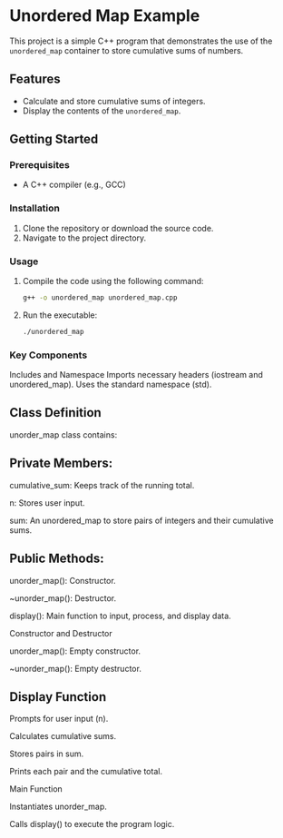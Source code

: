 # Unordered Map Example

This project is a simple C++ program that demonstrates the use of the `unordered_map` container to store cumulative sums of numbers.

## Features

- Calculate and store cumulative sums of integers.
- Display the contents of the `unordered_map`.

## Getting Started

### Prerequisites

- A C++ compiler (e.g., GCC)

### Installation

1. Clone the repository or download the source code.
2. Navigate to the project directory.

### Usage

1. Compile the code using the following command:
    ```sh
    g++ -o unordered_map unordered_map.cpp
    ```
2. Run the executable:
    ```sh
    ./unordered_map
    ```

### Key Components
Includes and Namespace
Imports necessary headers (iostream and unordered_map).
Uses the standard namespace (std).

## Class Definition

unorder_map class contains:

## Private Members:

cumulative_sum: Keeps track of the running total.

n: Stores user input.

sum: An unordered_map to store pairs of integers and their cumulative sums.

## Public Methods:

unorder_map(): Constructor.

~unorder_map(): Destructor.

display(): Main function to input, process, and display data.

Constructor and Destructor

unorder_map(): Empty constructor.

~unorder_map(): Empty destructor.

## Display Function

Prompts for user input (n).

Calculates cumulative sums.

Stores pairs in sum.

Prints each pair and the cumulative total.

Main Function

Instantiates unorder_map.

Calls display() to execute the program logic.


